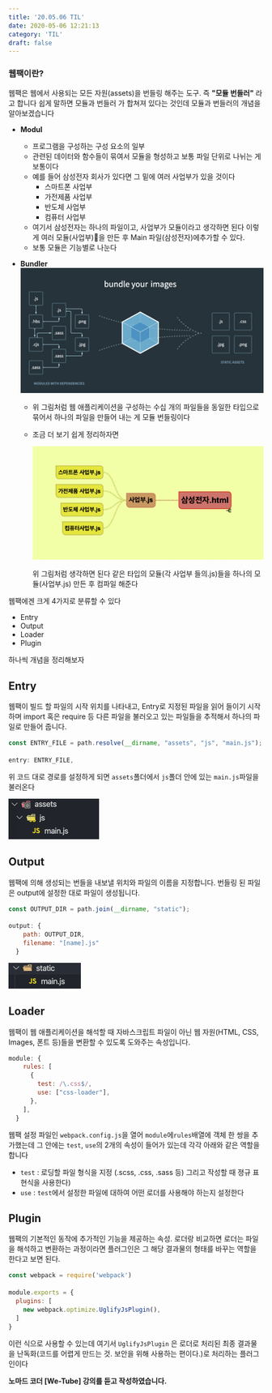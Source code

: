```yaml
---
title: '20.05.06 TIL'
date: 2020-05-06 12:21:13
category: 'TIL'
draft: false
---
```


### 웹팩이란?
웹팩은 웹에서 사용되는 모든 자원(assets)을 번들링 해주는 도구. 즉 __"모듈 번들러"__ 라고 합니다 쉽게 말하면 모듈과 번들러 가 합쳐져 있다는 것인데 모듈과 번들러의 개념을 알아보겠습니다

- **Modul**
  - 프로그램을 구성하는 구성 요소의 일부
  - 관련된 데이터와 함수들이 묶여서 모듈을 형성하고 보통 파일 단위로 나뉘는 게 보통이다
  - 예를 들어 삼성전자 회사가 있다면 그 밑에 여러 사업부가 있을 것이다
    - 스마트폰 사업부
    - 가전제품 사업부
    - 반도체 사업부
    - 컴퓨터 사업부
  - 여기서 삼성전자는 하나의 파일이고, 사업부가 모듈이라고 생각하면 된다 이렇게 여러 모듈(사업부)을 만든 후 Main 파일(삼성전자)에추가할 수 있다.
  - 보통 모듈은 기능별로 나눈다




- **Bundler**
![](./images/webpack.png)

  - 위 그림처럼 웹 애플리케이션을 구성하는 수십 개의 파일들을 동일한 타입으로 묶어서 하나의 파일을 만들어 내는 게 모듈 번들링이다


  - 조금 더 보기 쉽게 정리하자면 <br>


    ![](./images/bundler.png)


    위 그림처럼 생각하면 된다 같은 타입의 모듈(각 사업부 들의.js)들을 하나의 모듈(사업부.js) 만든 후 컴파일 해준다
    


웹팩에겐 크게 4가지로 분류할 수 있다

- Entry
- Output
- Loader
- Plugin

하나씩 개념을 정리해보자



## Entry

웹팩이 빌드 할 파일의 시작 위치를 나타내고, Entry로 지정된 파일을 읽어 들이기 시작하며 import 혹은 require 등 다른 파일을 불러오고 있는 파일들을 추적해서 하나의 파일로 만들어 줍니다.<br>

```js
const ENTRY_FILE = path.resolve(__dirname, "assets", "js", "main.js");

entry: ENTRY_FILE,
```

위 코드 대로 경로를 설정하게 되면 `assets`폴더에서 `js`폴더 안에 있는 `main.js`파일을 불러온다 <br>

![](./images/entry.png)



## Output

웹팩에 의해 생성되는 번들을 내보낼 위치와 파일의 이름을 지정합니다. 번들링 된 파일은 output에 설정한 대로 파일이 생성됩니다.

```js
const OUTPUT_DIR = path.join(__dirname, "static");

output: {
    path: OUTPUT_DIR,
    filename: "[name].js"
  }
```

![](./images/output.png)<br>

## Loader

웹팩이 웹 애플리케이션을 해석할 때 자바스크립트 파일이 아닌 웹 자원(HTML, CSS, Images, 폰트 등)들을 변환할 수 있도록 도와주는 속성입니다.

```js
module: {
    rules: [
      {
        test: /\.css$/,
        use: ["css-loader"],
      },
    ],
  }
```

웹팩 설정 파일인 `webpack.config.js`을 열어 `module`에`rules`배열에 객체 한 쌍을 추가했는데 그 안에는 `test`, `use`의 2개의 속성이 들어가 있는데 각각 아래와 같은 역할을 합니다 <br>

- `test` : 로딩할 파일 형식을 지정 (.scss, .css, .sass 등) 그리고 작성할 때 졍규 표현식을 사용한다)
- `use` : `test`에서 설정한 파일에 대하여 어떤 로더를 사용해야 하는지 설정한다



## Plugin

웹팩의 기본적인 동작에 추가적인 기능을 제공하는 속성. 로더랑 비교하면 로더는 파일을 해석하고 변환하는 과정이라면 플러그인은 그 해당 결과물의 형태를 바꾸는 역할을 한다고 보면 된다.

```js
const webpack = require('webpack')

module.exports = {
  plugins: [
    new webpack.optimize.UglifyJsPlugin(),
  ]
}
```

이런 식으로 사용할 수 있는데 여기서 `UglifyJsPlugin` 은 로더로 처리된 최종 결과물을 난독화(코드를 어렵게 만드는 것. 보안을 위해 사용하는 편이다.)로 처리하는 플러그인이다

**노마드 코더 [We-Tube] 강의를 듣고 작성하였습니다.**